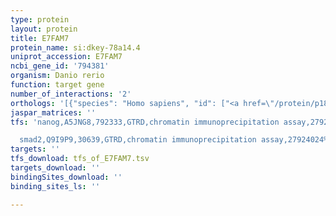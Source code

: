 ```yaml
---
type: protein
layout: protein
title: E7FAM7
protein_name: si:dkey-78a14.4
uniprot_accession: E7FAM7
ncbi_gene_id: '794381'
organism: Danio rerio
function: target gene
number_of_interactions: '2'
orthologs: '[{"species": "Homo sapiens", "id": ["<a href=\"/protein/p18440\">P18440</a>", "A4Z6T7"]}, {"species": "Mus musculus", "id": ["A0A1D5RLG2", "<a href=\"/protein/p50295\">P50295</a>", "<a href=\"/protein/p50296\">P50296</a>"]}, {"species": "Rattus norvegicus", "id": ["G3V9I5", "<a href=\"/protein/g3v9k9\">G3V9K9</a>", "<a href=\"/protein/p50297\">P50297</a>"]}]'
jaspar_matrices: ''
tfs: 'nanog,A5JNG8,792333,GTRD,chromatin immunoprecipitation assay,27924024%5Buid%5D,No

  smad2,Q9I9P9,30639,GTRD,chromatin immunoprecipitation assay,27924024%5Buid%5D,No'
targets: ''
tfs_download: tfs_of_E7FAM7.tsv
targets_download: ''
bindingSites_download: ''
binding_sites_ls: ''

---
```


